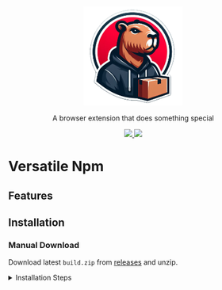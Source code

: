 <p align=center>
  <img src="src/assets/img/icon.png" width="200"/>
</p>

<p align=center>
  A browser extension that does something special
</p>

<p align=center>
  <a href="https://github.com/ngseke/versatile-npm/actions">
    <img src="https://github.com/ngseke/versatile-npm/actions/workflows/release.yml/badge.svg" />
  </a>
  <a href="https://github.com/ngseke/versatile-npm/releases">
    <img src="https://img.shields.io/github/v/release/ngseke/versatile-npm?sort=semver" />
  </a>
</p>

# Versatile Npm

## Features

## Installation


### Manual Download

Download latest `build.zip` from [releases](https://github.com/ngseke/versatile-npm/releases) and unzip.

<details>
  <summary>Installation Steps</summary>

  1. Access [chrome://extensions/](chrome://extensions/)
  2. Check `Developer mode`
  3. Click on `Load unpacked extension`
  4. Select the extracted folder  for use
</details>
